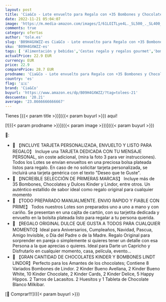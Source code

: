 ```yaml
---
layout: post
title: 'Cia&Co - Lote envuelto para Regalo con +35 Bombones y Chocolates Kinder  Lindt  Milkibar. Con Tarjeta Dedicada Personalizada y Kinder Chocolate  Kinder Bueno  Happy Hippos y Ricos Bombones Lindt Lindor'
date: 2022-11-21 05:04:07
image: 'https://m.media-amazon.com/images/I/61LOITLye4L._SL500_._SL400_.jpg'
comments: true
category: ofertas
author: 'tole.es'
slug: 'B09H4GXWZZ-es Cia&Co - Lote envuelto para Regalo con +35 Bombones y...'
sku: 'B09H4GXWZZ-es'
tags: [ 'Alimentación y bebidas','Cestas regalo y regalos gourmet','bombones','cia&co','🇪🇸', ]
actualPrice: 22.9 EUR
currency: EUR
price: 22.9
comparePrice: 28.7 EUR
prodname: 'Cia&Co - Lote envuelto para Regalo con +35 Bombones y Chocolates Kinder  Lindt  Milkibar. Con Tarjeta Dedicada Personalizada y Kinder Chocolate  Kinder Bueno  Happy Hippos y Ricos Bombones Lindt Lindor'
country: 'es'
flag: '🇪🇸'
brand: 'Cia&Co'
buyurl: 'https://www.amazon.es/dp/B09H4GXWZZ/?tag=tolees-21'
descuento: '20.21'
average: '23.8666666666667'
---
```


Tienes [{{< param title >}}]({{< param buyurl >}}) aqui!

[![{{< param prodname >}}]({{< param image >}})]({{< param buyurl >}})

🔎:

- 🎁 【INCLUYE TARJETA PERSONALIZADA, ENVUELTO Y LISTO PARA REGALO】 Incluye una TARJETA DEDICADA CON TU MENSAJE PERSONAL, sin coste adicional, (mira la foto 3 para ver instrucciones). Todos los Lotes se envían envueltos en una preciosa bolsa plateada listos para regalo. En caso de no solicitar tarjeta personalizada, se incluirá una tarjeta genérica con el texto "Deseo que te Guste".
- 🍫 【INCREIBLE SELECCIÓN DE PRIMERAS MARCAS】 Incluye más de 35 Bombones, Chocolates y Dulces Kinder y Lindor, entre otros. Un auténtico estallido de sabor ideal como regalo original para cualquier momento
- 🍫 【TODO PREPARADO MANUALMENTE. ENVIO RAPIDO Y FIABLE CON PRIME】 Todos nuestros Lotes son preparados uno a uno a mano y con cariño. Se presentan en una cajita de cartón, con su tarjetita dedicada y envuelto en la bolsita plateada listo para regalar a tu persona querida.
- 🎁 【REGALO ORIGINAL DULCE QUE GUSTA A TODOS PARA CUALQUIER MOMENTO】Ideal para Aniversarios, Cumpleaños, Navidad, Pascua, Amigo Invisible, o Día del Padre o de la Madre. Regalo Original para sorprender en pareja o simplemente si quieres tener un detalle con esa Persona a la que aprecias o quieres. Ideal para Darte un Capricho y Disfrutarlo en cualquier momento, casa, película, evento...
- 🍫 【GRAN CANTIDAD DE CHOCOLATES KINDER Y BOMBONES LINDT LINDOR】Perfecto para los Amantes de los chocolates; Contiene 8 Variados Bombones de Lindor. 2 Kinder Bueno Avellana, 2 Kinder Bueno White, 10 Kinder Chocolate, 2 Kinder Cards, 2 Kinder Delice, 5 Happy Hippos. 2 Tarros de Lacasitos. 2 Huesitos y 1 Tableta de Chocolate Blanco Milkibar.

[🛒 Comprar!!!]({{< param buyurl >}})
